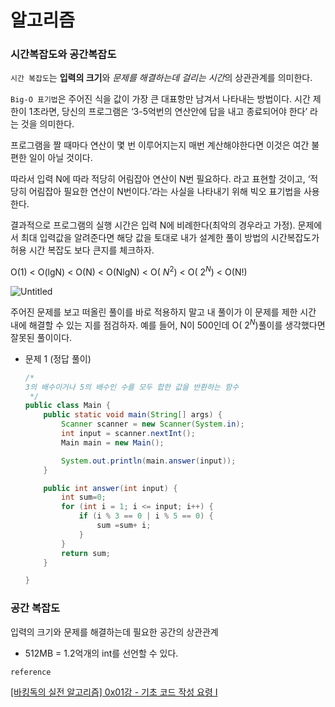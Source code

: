 # 알고리즘

### 시간복잡도와 공간복잡도

`시간 복잡도`는 **입력의 크기**와 *문제를 해결하는데 걸리는 시간*의 상관관계를 의미한다.

`Big-O 표기법`은 주어진 식을 값이 가장 큰 대표항만 남겨서 나타내는 방법이다.
시간 제한이 1초라면, 당신의 프로그램은 ‘3-5억번의 연산안에 답을 내고 종료되어야 한다’ 라는 것을 의미한다.

프로그램을 짤 때마다 연산이 몇 번 이루어지는지 매번 계산해야한다면 이것은 여간 불편한 일이 아닐 것이다.

따라서 입력 N에 따라 적당히 어림잡아 연산이 N번 필요하다. 라고 표현할 것이고, ‘적당히 어림잡아 필요한 연산이 N번이다.’라는 사실을 나타내기 위해 빅오 표기법을 사용한다.

결과적으로 프로그램의 실행 시간은 입력 N에 비례한다(최악의 경우라고 가정). 문제에서 최대 입력값을 알려준다면 해당 값을 토대로 내가 설계한 풀이 방법의 시간복잡도가 허용 시간 복잡도 보다 큰지를 체크하자.

O(1) < O(lgN) < O(N) < O(NlgN) < O( $N^2$) < O( $2^N$) < O(N!)

![Untitled](https://github.com/mungsil/TIL/assets/107127451/aa0b67ed-0ec3-416b-a0f3-5d7d0667a72f)


주어진 문제를 보고 떠올린 풀이를 바로 적용하지 말고 내 풀이가 이 문제를 제한 시간 내에 해결할 수 있는 지를 점검하자. 예를 들어, N이 500인데 O( $2^N$)풀이를 생각했다면 잘못된 풀이이다.

    
- 문제 1 (정답 풀이)
    
    ```java
    /*
    3의 배수이거나 5의 배수인 수를 모두 합한 값을 반환하는 함수
     */
    public class Main {
        public static void main(String[] args) {
            Scanner scanner = new Scanner(System.in);
            int input = scanner.nextInt();
            Main main = new Main();
    
            System.out.println(main.answer(input));
        }
    
        public int answer(int input) {
            int sum=0;
            for (int i = 1; i <= input; i++) {
                if (i % 3 == 0 | i % 5 == 0) {
                    sum =sum+ i;
                }
            }
            return sum;
        }
    
    }
    ```
    

### 공간 복잡도

입력의 크기와 문제를 해결하는데 필요한 공간의 상관관계

- 512MB = 1.2억개의 int를 선언할 수 있다.

`reference`

[[바킹독의 실전 알고리즘] 0x01강 - 기초 코드 작성 요령 I](https://www.youtube.com/watch?v=9MMKsrvRiw4&list=PLtqbFd2VIQv4O6D6l9HcD732hdrnYb6CY&index=2)
